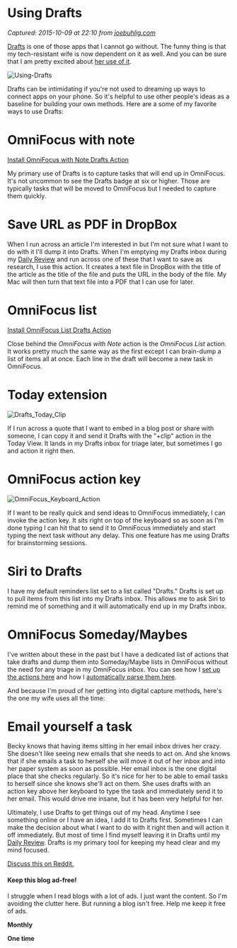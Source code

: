 # Using Drafts

_Captured: 2015-10-09 at 22:10 from [joebuhlig.com](http://joebuhlig.com/using-drafts/)_

[Drafts](https://itunes.apple.com/us/app/id905337691?mt=8&ign-mpt=uo%3D4) is one of those apps that I cannot go without. The funny thing is that my tech-resistant wife is now dependent on it as well. And you can be sure that I am pretty excited about [her use of it](http://joebuhlig.com/5/).

![Using-Drafts](http://joebuhlig.com/wp-content/uploads/2015/10/Using-Drafts.jpg)

Drafts can be intimidating if you're not used to dreaming up ways to connect apps on your phone. So it's helpful to use other people's ideas as a baseline for building your own methods. Here are a some of my favorite ways to use Drafts:

# OmniFocus with note

[Install OmniFocus with Note Drafts Action](http://joebuhlig.com/using-drafts/x-drafts4://x-callback-url/import_action?v=2&tintColor=%5B%0A%20%200.451%2C%0A%20%200.29%2C%0A%20%200.553%0A%5D&shouldConfirm=0&logLevel=1&uuid=BDE52DB2-95AF-4AD4-8734-17068C3E8C9F&disposition=2&actionSteps=%5B%0A%20%20%7B%0A%20%20%20%20%22urlTemplate%22%20%3A%20%22omnifocus%3A%5C%2F%5C%2F%5C%2Fadd%3Fname%3D%7B%7B%5B%5Btitle%5D%5D%7D%7D%26note%3D%7B%7B%5B%5Bbody%5D%5D%7D%7D%22%2C%0A%20%20%20%20%22encodeTags%22%20%3A%20false%2C%0A%20%20%20%20%22actionStepType%22%20%3A%20%22URL%22%0A%20%20%7D%0A%5D&description=First%20line%20saves%20to%20the%20title%20of%20a%20OmniFocus%20task%2C%20while%20the%20rest%20of%20the%20Draft%20is%20added%20to%20Notes%20section.%20The%20original%20draft%20is%20then%20archived%20automatically.%20&modifiedAt=2015-07-20%2012%3A13%3A49%20%2B0000&name=OmniFocus%20with%20Note&iconImageName=action_clipboard)

My primary use of Drafts is to capture tasks that will end up in OmniFocus. It's not uncommon to see the Drafts badge at six or higher. Those are typically tasks that will be moved to OmniFocus but I needed to capture them quickly.

# Save URL as PDF in DropBox

When I run across an article I'm interested in but I'm not sure what I want to do with it I'll dump it into Drafts. When I'm emptying my Drafts inbox during my [Daily Review](http://joebuhlig.com/gaining-perspective-daily-review/) and run across one of these that I want to save as research, I use this action. It creates a text file in DropBox with the title of the article as the title of the file and puts the URL in the body of the file. My Mac will then turn that text file into a PDF that I can use for later.

# OmniFocus list

[Install OmniFocus List Drafts Action](http://joebuhlig.com/using-drafts/x-drafts4://x-callback-url/import_action?v=2&tintColor=%5B%0A%20%200.451%2C%0A%20%200.29%2C%0A%20%200.553%0A%5D&shouldConfirm=0&logLevel=1&uuid=9B95D317-17CC-4336-809D-2410C52B7AF2&disposition=2&actionSteps=%5B%0A%20%20%7B%0A%20%20%20%20%22listName%22%20%3A%20%22Omnifocus%22%2C%0A%20%20%20%20%22noteDelimiter%22%20%3A%20%22%7C%22%2C%0A%20%20%20%20%22actionStepType%22%20%3A%20%22List%20in%20Reminders%22%0A%20%20%7D%0A%5D&description=&modifiedAt=2015-09-28%2015%3A57%3A57%20%2B0000&name=OmniFocus&iconImageName=action_reminder)

Close behind the _OmniFocus with Note_ action is the _OmniFocus List_ action. It works pretty much the same way as the first except I can brain-dump a list of items all at once. Each line in the draft will become a new task in OmniFocus.

# Today extension

![Drafts_Today_Clip](http://joebuhlig.com/wp-content/uploads/2015/10/Drafts_Today_Clip-300x96.png)

If I run across a quote that I want to embed in a blog post or share with someone, I can copy it and send it Drafts with the "+clip" action in the Today View. It lands in my Drafts inbox for triage later, but sometimes I go and action it right then.

# OmniFocus action key

![OmniFocus_Keyboard_Action](http://joebuhlig.com/wp-content/uploads/2015/10/OmniFocus_Keyboard_Action-300x196.png)

If I want to be really quick and send ideas to OmniFocus immediately, I can invoke the action key. It sits right on top of the keyboard so as soon as I'm done typing I can hit that to send it to OmniFocus immediately and start typing the next task without any delay. This one feature has me using Drafts for brainstorming sessions.

# Siri to Drafts

I have my default reminders list set to a list called "Drafts." Drafts is set up to pull items from this list into my Drafts inbox. This allows me to ask Siri to remind me of something and it will automatically end up in my Drafts inbox.

# OmniFocus Someday/Maybes

I've written about these in the past but I have a dedicated list of actions that take drafts and dump them into Someday/Maybe lists in OmniFocus without the need for any triage in my OmniFocus inbox. You can see how I [set up the actions here](http://joebuhlig.com/using-omnifocus-for-somedaymaybe-lists/) and how I [automatically parse them here](http://joebuhlig.com/omnifocus-auto-parser/).

And because I'm proud of her getting into digital capture methods, here's the one my wife uses all the time:

# Email yourself a task

Becky knows that having items sitting in her email inbox drives her crazy. She doesn't like seeing new emails that she needs to act on. And she knows that if she emails a task to herself she will move it out of her inbox and into her paper system as soon as possible. Her email inbox is the one digital place that she checks regularly. So it's nice for her to be able to email tasks to herself since she knows she'll act on them. She uses drafts with an action key above her keyboard to type the task and immediately send it to her email. This would drive me insane, but it has been very helpful for her.

Ultimately, I use Drafts to get things out of my head. Anytime I see something online or I have an idea, I add it to Drafts first. Sometimes I can make the decision about what I want to do with it right then and will action it off immediately. But most of time I find myself leaving it in Drafts until my [Daily Review](http://joebuhlig.com/gaining-perspective-daily-review/). Drafts is my primary tool for keeping my head clear and my mind focused.

[Discuss this on Reddit.](https://www.reddit.com/r/joebuhlig/comments/3o37ag/using_drafts/)

#### Keep this blog ad-free!

I struggle when I read blogs with a lot of ads. I just want the content. So I'm avoiding the clutter here. But running a blog isn't free. Help me keep it free of ads.

**Monthly**

**One time**
